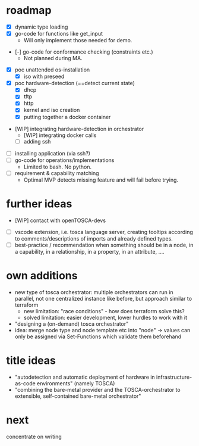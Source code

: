 # roadmap

- [x] dynamic type loading
- [x] go-code for functions like get_input
  - Will only implement those needed for demo.
- [-] go-code for conformance checking (constraints etc.)
  - Not planned during MA.
- [x] poc unattended os-installation
  - [x] iso with preseed
- [x] poc hardware-detection (==detect current state)
  - [x] dhcp
  - [x] tftp
  - [x] http
  - [x] kernel and iso creation
  - [x] putting together a docker container
- [WIP] integrating hardware-detection in orchestrator
  - [WIP] integrating docker calls
  - [ ] adding ssh
- [ ] installing application (via ssh?)
- [ ] go-code for operations/implementations
  - Limited to bash. No python.
- [ ] requirement & capability matching
  - Optimal MVP detects missing feature and will fail before trying.

# further ideas
- [WIP] contact with openTOSCA-devs
- [ ] vscode extension, i.e. tosca language server, creating tooltips according to comments/descriptions of imports and already defined types.
- [ ] best-practice / recommendation when something should be in a node, in a capability, in a relationship, in a property, in an attribute, ....

# own additions
- new type of tosca orchestrator: multiple orchestrators can run in parallel, not one centralized instance like before, but approach similar to terraform
  - new limitation: "race conditions" - how does terraform solve this?
  - solved limitation: easier development, lower hurdles to work with it
- "designing a (on-demand) tosca orchestrator"
- idea: merge node type and node template etc into "node" -> values can only be assigned via Set-Functions which validate them beforehand

# title ideas
- "autodetection and automatic deployment of hardware in infrastructure-as-code environments" (namely TOSCA)
- "combining the bare-metal provider and the TOSCA-orchestrator to extensible, self-contained bare-metal orchestrator"

# next
concentrate on writing
